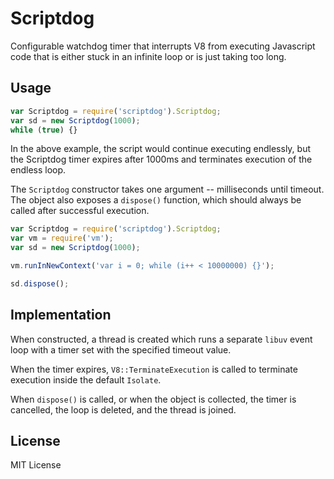 Scriptdog
=========

Configurable watchdog timer that interrupts V8 from executing Javascript
code that is either stuck in an infinite loop or is just taking too long.

Usage
-----

```javascript
var Scriptdog = require('scriptdog').Scriptdog;
var sd = new Scriptdog(1000);
while (true) {}
```

In the above example, the script would continue executing endlessly, but
the Scriptdog timer expires after 1000ms and terminates execution of the
endless loop.

The `Scriptdog` constructor takes one argument -- milliseconds until
timeout. The object also exposes a `dispose()` function, which should
always be called after successful execution.

```javascript
var Scriptdog = require('scriptdog').Scriptdog;
var vm = require('vm');
var sd = new Scriptdog(1000);

vm.runInNewContext('var i = 0; while (i++ < 10000000) {}');

sd.dispose();
```


Implementation
--------------

When constructed, a thread is created which runs a separate `libuv` event
loop with a timer set with the specified timeout value.

When the timer expires, `V8::TerminateExecution` is called to terminate
execution inside the default `Isolate`.

When `dispose()` is called, or when the object is collected, the timer is
cancelled, the loop is deleted, and the thread is joined.

License
-------

MIT License

